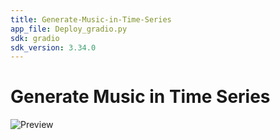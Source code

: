 ```yaml
---
title: Generate-Music-in-Time-Series
app_file: Deploy_gradio.py
sdk: gradio
sdk_version: 3.34.0
---
```

# Generate Music in Time Series
![Preview](https://github.com/FangLee2003/Generate-Music-in-Time-Series/assets/75077747/8e5b7b1e-ff02-4513-9306-f320b0d7cb35)
